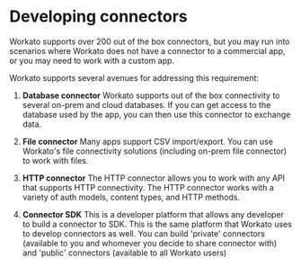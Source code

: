 # Developing connectors

Workato supports over 200 out of the box connectors, but you may run into scenarios where Workato does not have a connector to a commercial app, or you may need to work with a custom app.

Workato supports several avenues for addressing this requirement:

1. **Database connector** Workato supports out of the box connectivity to several on-prem and cloud databases. If you can get access to the database used by the app, you can then use this connector to exchange data.

2. **File connector** Many apps support CSV import/export. You can use Workato's file connectivity solutions (including on-prem file connector) to work with files.

3. **HTTP connector** The HTTP connector allows you to work with any API that supports HTTP connectivity. The HTTP connector works with a variety of auth models, content types, and HTTP methods. 

4. **Connector SDK** This is a developer platform that allows any developer to build a connector to SDK. This is the same platform that Workato uses to develop connectors as well. You can build 'private' connectors (available to you and whomever you decide to share connector with) and 'public' connectors (available to all Workato users)
